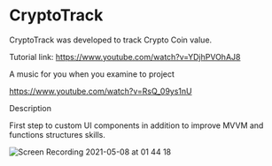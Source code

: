 # CryptoTrack

CryptoTrack was developed to track Crypto Coin value.

Tutorial link: https://www.youtube.com/watch?v=YDjhPVOhAJ8

A music for you when you examine to project

https://www.youtube.com/watch?v=RsQ_09ys1nU

Description

First step to custom UI components in addition to improve MVVM and functions structures skills.

![Screen Recording 2021-05-08 at 01 44 18](https://user-images.githubusercontent.com/35069032/117515491-20ce8b80-af9f-11eb-8344-0c5cd2eb3c59.gif)
